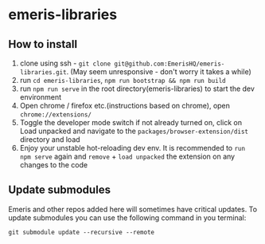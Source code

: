 # emeris-libraries

## How to install
1. clone using ssh - `git clone git@github.com:EmerisHQ/emeris-libraries.git`. (May seem unresponsive - don't worry it takes a while)
2. run `cd emeris-libraries`, `npm run bootstrap && npm run build`
3. run `npm run serve` in the root directory(emeris-libraries) to start the dev environment
4. Open chrome / firefox etc.(instructions based on chrome), open `chrome://extensions/`
5. Toggle the developer mode switch if not already turned on, click on Load unpacked and navigate to the `packages/browser-extension/dist` directory and load
6. Enjoy your unstable hot-reloading dev env. It is recommended to `run npm serve` again and `remove` + `load unpacked` the extension on any changes to the code



## Update submodules

Emeris and other repos added here will sometimes have critical updates. To update submodules you can use the following command in you terminal:

`git submodule update --recursive --remote`